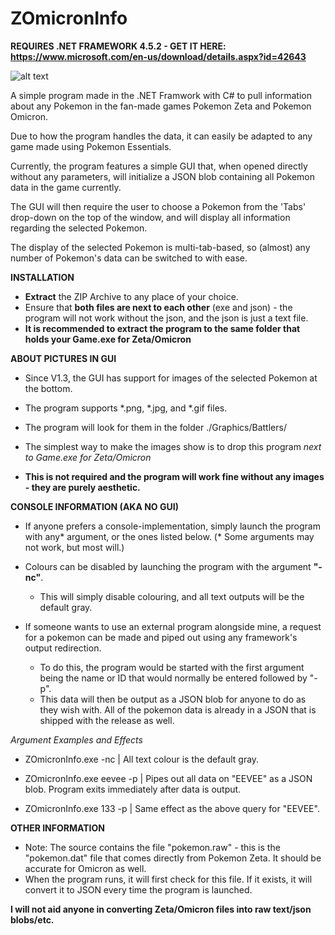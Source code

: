 # ZOmicronInfo

**REQUIRES .NET FRAMEWORK 4.5.2 - GET IT HERE: https://www.microsoft.com/en-us/download/details.aspx?id=42643**

![alt text](https://i.gyazo.com/7d1520ae6bebb89a60270ff016a26e8a.png "Version 1.3 GUI")

A simple program made in the .NET Framwork with C# to pull information about any Pokemon in the fan-made games Pokemon Zeta and Pokemon Omicron.

Due to how the program handles the data, it can easily be adapted to any game made using Pokemon Essentials.

Currently, the program features a simple GUI that, when opened directly without any parameters, will initialize a JSON blob containing all Pokemon data in the game currently. 

The GUI will then require the user to choose a Pokemon from the 'Tabs' drop-down on the top of the window, and will display all information regarding the selected Pokemon.

The display of the selected Pokemon is multi-tab-based, so (almost) any number of Pokemon's data can be switched to with ease.

**INSTALLATION**

- **Extract** the ZIP Archive to any place of your choice.
- Ensure that **both files are next to each other** (exe and json) - the program will not work without the json, and the json is just a text file.
- **It is recommended to extract the program to the same folder that holds your Game.exe for Zeta/Omicron**

**ABOUT PICTURES IN GUI**

- Since V1.3, the GUI has support for images of the selected Pokemon at the bottom. 
- The program supports *.png, *.jpg, and *.gif files.
- The program will look for them in the folder ./Graphics/Battlers/
- The simplest way to make the images show is to drop this program *next to Game.exe for Zeta/Omicron*

- **This is not required and the program will work fine without any images - they are purely aesthetic.**

**CONSOLE INFORMATION (AKA NO GUI)**

- If anyone prefers a console-implementation, simply launch the program with any* argument, or the ones listed below. (* Some arguments may not work, but most will.)

- Colours can be disabled by launching the program with the argument **"-nc"**.
  - This will simply disable colouring, and all text outputs will be the default gray.

- If someone wants to use an external program alongside mine, a request for a pokemon can be made and piped out using any framework's output redirection.
  - To do this, the program would be started with the first argument being the name or ID that would normally be entered followed by "-p".
  - This data will then be output as a JSON blob for anyone to do as they wish with. All of the pokemon data is already in a JSON that is shipped with the release as well.

*Argument Examples and Effects*

 - ZOmicronInfo.exe -nc | All text colour is the default gray.

 - ZOmicronInfo.exe eevee -p | Pipes out all data on "EEVEE" as a JSON blob. Program exits immediately after data is output.

 - ZOmicronInfo.exe 133 -p | Same effect as the above query for "EEVEE".

**OTHER INFORMATION**

- Note: The source contains the file "pokemon.raw" - this is the "pokemon.dat" file that comes directly from Pokemon Zeta. It should be accurate for Omicron as well.
- When the program runs, it will first check for this file. If it exists, it will convert it to JSON every time the program is launched.

**I will not aid anyone in converting Zeta/Omicron files into raw text/json blobs/etc.**